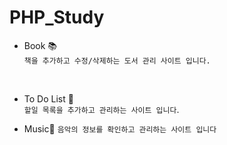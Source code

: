 # PHP_Study

- Book 📚</br>
`책을 추가하고 수정/삭제하는 도서 관리 사이트 입니다.`

</br>

- To Do List 📄</br>
`할일 목록을 추가하고 관리하는 사이트 입니다`.

- Music🎵
`음악의 정보를 확인하고 관리하는 사이트 입니다`
